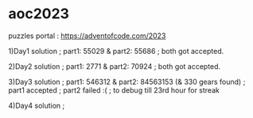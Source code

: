 # aoc2023

puzzles portal : https://adventofcode.com/2023

1)Day1 solution ; part1: 55029 & part2: 55686 ; both got accepted.

2)Day2 solution ; part1: 2771 & part2: 70924 ; both got accepted. 

3)Day3 solution ; part1: 546312 & part2: 84563153 (& 330 gears found) ; part1 accepted ; part2 failed :( ; to debug till 23rd hour for streak

4)Day4 solution ;